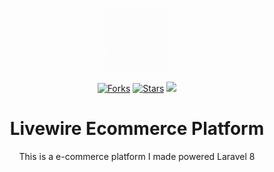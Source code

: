 <p align="center">
	<img src="Livecommerce.gif" style="width: 20%"/>
</p>

<p align="center">
     <a href="https://github.com/LfJohnVo/Livecommerce/fork">
        <img src="https://img.shields.io/github/forks/LfJohnVo/Livecommerce.svg?style=social&label=Fork"
            alt="Forks"></a>
    <a href="https://github.com/LfJohnVo/Livecommerce/stargazers">
        <img src="https://img.shields.io/github/stars/LfJohnVo/Livecommerce.svg?style=social&label=Stars"
            alt="Stars"></a>
    <a href="https://travis-ci.org/LfJohnVo/Livecommerce">
        <img src="https://travis-ci.org/LfJohnVo/Livecommerce.svg?branch=main"/>
    </a>
</p>


<h1 align="center"> Livewire Ecommerce Platform</h1>

<p align="center">This is a e-commerce platform I made powered Laravel 8</p>
